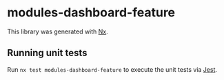 # modules-dashboard-feature

This library was generated with [Nx](https://nx.dev).

## Running unit tests

Run `nx test modules-dashboard-feature` to execute the unit tests via [Jest](https://jestjs.io).
